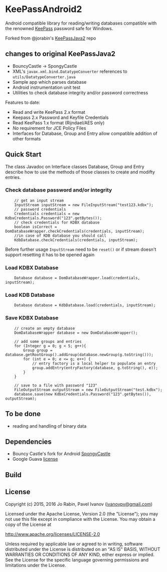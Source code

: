 # KeePassAndroid2

Android compatible library for reading/writing databases compatible with the renowned [KeePass](http://keepass.info) password
safe for Windows. 

Forked from @jorabin's [KeePassJava2](https://github.com/jorabin/KeePassJava2) repo

## changes to original KeePassJava2
- BouncyCastle -> SpongyCastle
- XML's `javax.xml.bind.DatatypeConverter` references to `utils/DatatypeConverter.java`
- Sample app which parses database
- Android instrumentation unit test
- Utilities to check database integrity and/or password correctness

Features to date:

- Read and write KeePass 2.x format
- Keepass 2.x Password and Keyfile Credentials
- Read KeePass 1.x format (Rijndael/AES only)
- *No* requirement for JCE Policy Files
- Interfaces for Database, Group and Entry allow compatible addition of other formats

## Quick Start

The class Javadoc on Interface classes Database, Group and Entry describe
how to use the methods of those classes to create and modifty entries.

### Check database password and/or integrity
        // get an input stream
        InputStream inputStream = new FileInputStream("test123.kdbx");
        // password credentials
        Credentials credentials = new KdbxCredentials.Password("123".getBytes());
        // check credentials for KDBX database
        boolean isCorrect = DomDatabaseWrapper.checkCredentials(credentials, inputStream);
        //in case of KDB database you should call
        KdbDatabase.checkCredentials(credentials, inputStream);

Before further usage `InputStream` need to be `reset()` or if stream doesn't support resetting
it has to be opened again


### Load KDBX Database

        Database database = DomDatabaseWrapper.load(credentials, inputStream);

### Load KDB Database

        Database database = KdbDatabase.load(credentials, inputStream);

### Save KDBX Database
        // create an empty database
        DomDatabaseWrapper database = new DomDatabaseWrapper();

        // add some groups and entries
        for (Integer g = 0; g < 5; g++){
            Group group = database.getRootGroup().addGroup(database.newGroup(g.toString()));
            for (int e = 0; e <= g; e++) {
                // entry factory is a local helper to populate an entry
                group.addEntry(entryFactory(database, g.toString(), e));
            }
        }

        // save to a file with password "123"
        FileOutputStream outputStream = new FileOutputStream("test.kdbx");
        database.save(new KdbxCredentials.Password("123".getBytes()), outputStream);


## To be done
- reading and handling of binary data

## Dependencies

- Bouncy Castle's fork for Android [SpongyCastle](https://github.com/rtyley/spongycastle)
- Google Guava [license](https://github.com/google/guava/blob/master/COPYING)

## Build

##  <a name="license">License</a>

Copyright (c) 2015, 2016 Jo Rabin, Pavel Ivanov (ivanovpv@gmail.com)

Licensed under the Apache License, Version 2.0 (the "License");
you may not use this file except in compliance with the License.
You may obtain a copy of the License at

http://www.apache.org/licenses/LICENSE-2.0

Unless required by applicable law or agreed to in writing, software
distributed under the License is distributed on an "AS IS" BASIS,
WITHOUT WARRANTIES OR CONDITIONS OF ANY KIND, either express or implied.
See the License for the specific language governing permissions and
limitations under the License.
